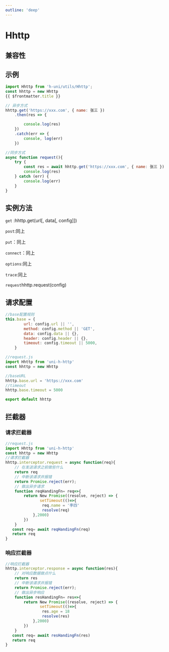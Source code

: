 ```yaml
---
outline: 'deep'
---
```


# Hhttp

## 兼容性

<SupportTable WEIXIN APP H5 ALIPAY BAIDU TOUTIAO QQ KUAISHOU JD VUE2 />

## 示例


```js
import Hhttp from 'h-uni/utils/Hhttp';
const hhttp = new Hhttp
{{ $frontmatter.title }}

// 异步方式
hhttp.get('https://xxx.com', { name: 张三 })
    .then(res => {

        console.log(res)
    })
    .catch(err => {
        console, log(err)
    })

//同步方式
async function request(){
    try {
        const res = await hhttp.get('https://xxx.com', { name: 张三 })
        console.log(res)
    } catch (err) {
        console.log(err)
    }
}
```

## 实例方法

`get` :hhttp.get(url[, data[, config]])

`post`:同上

`put`：同上

`connect`：同上

`options`:同上

`trace`:同上

`request`hhttp.request(config)

## 请求配置

```js
//base配置规则
this.base = {
        url: config.url || '',
        method: config.method || 'GET',
        data: config.data || {},
        header: config.header || {},
        timeout: config.timeout || 5000,
    }
```



```js
//request.js
import Hhttp from 'uni-h-http'
const hhttp = new Hhttp

//baseURL
hhttp.base.url = 'https://xxx.com'
//timeout
hhttp.base.timeout = 5000

export default hhttp
```



## 拦截器


### 请求拦截器
```js
//request.js
import Hhttp from 'uni-h-http'
const hhttp = new Hhttp
//请求拦截器
hhttp.interceptor.request = async function(req){
    // 在发送请求之前做些什么
    return req
    // 中断该请求并报错
    return Promise.reject(err);
    // 做出异步请求
    function reqHandingFn= req=>{
        return New Promise((resolve, reject) => {
       		   setTimeout(()=>{
                req.name = '李四'
            	resolve(req)
        	},2000)
    	})
    }
   const req= await reqHandingFn(req)
   return req
}
```
### 响应拦截器
```js
//响应拦截器
hhttp.interceptor.response = async function(res){
    // 对响应数据做点什么
    return res
    // 中断该请求并报错
    return Promise.reject(err);
    // 做出异步响应
    function resHandingFn= res=>{
        return New Promise((resolve, reject) => {
       		   setTimeout(()=>{
                res.age = 18
            	resolve(res)
        	},2000)
    	})
    }
   const req= await resHandingFn(res)
   return req
}
```

